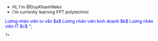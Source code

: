 - Hi, I'm @DuyKhanhNeko
- I'm currently learning FPT polytechnic
<!DOCTYPE html>
<html lang="en">
<head>
    <meta charset="UTF-8">
    <meta name="viewport" content="width=device-width, initial-scale=1.0">
    <title>Viết PHP script để hiển thị chuỗi và giá trị bên trong bảng.</title>
</head>
<body>
    <?php
    $a = 1000; 
$b = 1500;
$c = 2000;
echo "<table border=1 cellspacing=0 cellpading=0>  
		<tr> <td><font color=blue>Lương nhân viên tư vấn</td> <td>$a$</font></td></tr>   
		<tr> <td><font color=blue>Lương nhân viên kinh doanh</td> <td>$b$</font></td></tr> 
		<tr> <td><font color=blue>Lương nhân viên IT</td> <td>$c$</font></td></tr>  
		</table>";  

    ?>
</body>
</html>
